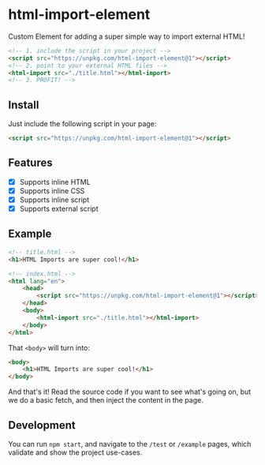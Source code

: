 # html-import-element
Custom Element for adding a super simple way to import external HTML!

```html
<!-- 1. include the script in your project -->
<script src="https://unpkg.com/html-import-element@1"></script>
<!-- 2. point to your external HTML files -->
<html-import src="./title.html"></html-import>
<!-- 3. PROFIT! -->
```

## Install

Just include the following script in your page:
```html
<script src="https://unpkg.com/html-import-element@1"></script>
```

## Features
- [x] Supports inline HTML
- [x] Supports inline CSS
- [x] Supports inline script
- [x] Supports external script

## Example

```html
<!-- title.html -->
<h1>HTML Imports are super cool!</h1>
```

```html
<!-- index.html -->
<html lang="en">
	<head>
		<script src="https://unpkg.com/html-import-element@1"></script>
	</head>
	<body>
		<html-import src="./title.html"></html-import>
	</body>
</html>
```

That `<body>` will turn into:
```html
<body>
	<h1>HTML Imports are super cool!</h1>
</body>
```

And that's it! Read the source code if you want to see what's going on, but we do a basic fetch, and then inject the content in the page.

## Development

You can run `npm start`, and navigate to the `/test` or `/example` pages, which validate and show the project use-cases.
